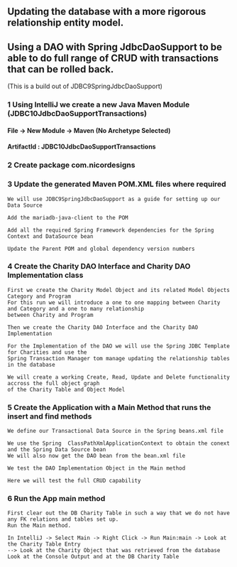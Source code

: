 ## Updating the database with a more rigorous relationship entity model.

## Using a DAO with Spring JdbcDaoSupport to be able to do full range of CRUD with transactions that can be rolled back.

(This is a build out of JDBC9SpringJdbcDaoSupport)

### 1 Using IntelliJ we create a new Java Maven Module (JDBC10JdbcDaoSupportTransactions)

#### File -> New Module -> Maven (No Archetype Selected)

#### ArtifactId : JDBC10JdbcDaoSupportTransactions

### 2 Create package com.nicordesigns

### 3 Update the generated Maven POM.XML files where required

    We will use JDBC9SpringJdbcDaoSupport as a guide for setting up our Data Source    

    Add the mariadb-java-client to the POM     

    Add all the required Spring Framework dependencies for the Spring Context and DataSource bean

    Update the Parent POM and global dependency version numbers

### 4  Create the Charity DAO Interface and Charity DAO Implementation class

    First we create the Charity Model Object and its related Model Objects Category and Program
    For this run we will introduce a one to one mapping between Charity and Category and a one to many relationship
    between Charity and Program

    Then we create the Charity DAO Interface and the Charity DAO Implementation

    For the Implementation of the DAO we will use the Spring JDBC Template for Charities and use the 
    Spring Transaction Manager tom manage updating the relationship tables in the database

    We will create a working Create, Read, Update and Delete functionality accross the full object graph
    of the Charity Table and Object Model

### 5  Create the Application with a Main Method that runs the insert and find methods

    We define our Transactional Data Source in the Spring beans.xml file

    We use the Spring  ClassPathXmlApplicationContext to obtain the conext and the Spring Data Source bean
    We will also now get the DAO bean from the bean.xml file

    We test the DAO Implementation Object in the Main method

    Here we will test the full CRUD capability

### 6 Run the App main method

    First clear out the DB Charity Table in such a way that we do not have any FK relations and tables set up.
    Run the Main method.

    In IntelliJ -> Select Main -> Right Click -> Run Main:main -> Look at the Charity Table Entry
    --> Look at the Charity Object that was retrieved from the database
    Look at the Console Output and at the DB Charity Table